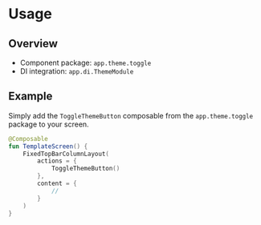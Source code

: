 # Usage

## Overview

- Component package: `app.theme.toggle`
- DI integration: `app.di.ThemeModule`

## Example

Simply add the `ToggleThemeButton` composable from the `app.theme.toggle` package to your screen.

```kotlin
@Composable
fun TemplateScreen() {
    FixedTopBarColumnLayout(
        actions = {
            ToggleThemeButton()
        },
        content = {
            //
        }
    )
}
```
